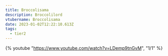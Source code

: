 ```yaml
---
title: Broccolisama
description: Broccolilord
vtubername: Broccolisama
date: 2023-01-02T12:22:10.613Z
tags:
  - tier2
---
```

{% youtube "https://www.youtube.com/watch?v=LDemp9tnGvM", "1/1" %}